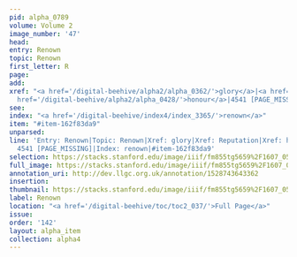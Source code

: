 ```yaml
---
pid: alpha_0789
volume: Volume 2
image_number: '47'
head: 
entry: Renown
topic: Renown
first_letter: R
page: 
add: 
xref: "<a href='/digital-beehive/alpha2/alpha_0362/'>glory</a>|<a href='/digital-beehive/alpha4/alpha_0794/'>Reputation</a>|<a
  href='/digital-beehive/alpha2/alpha_0428/'>honour</a>|4541 [PAGE_MISSING]"
see: 
index: "<a href='/digital-beehive/index4/index_3365/'>renown</a>"
item: "#item-162f83da9"
unparsed: 
line: 'Entry: Renown|Topic: Renown|Xref: glory|Xref: Reputation|Xref: honour|Xref:
  4541 [PAGE_MISSING]|Index: renown|#item-162f83da9'
selection: https://stacks.stanford.edu/image/iiif/fm855tg5659%2F1607_0514/312,891,3039,480/full/0/default.jpg
full_image: https://stacks.stanford.edu/image/iiif/fm855tg5659%2F1607_0514/full/full/0/default.jpg
annotation_uri: http://dev.llgc.org.uk/annotation/1528743643362
insertion: 
thumbnail: https://stacks.stanford.edu/image/iiif/fm855tg5659%2F1607_0514/312,891,600,180/250,/0/default.jpg
label: Renown
location: "<a href='/digital-beehive/toc/toc2_037/'>Full Page</a>"
issue: 
order: '142'
layout: alpha_item
collection: alpha4
---
```

